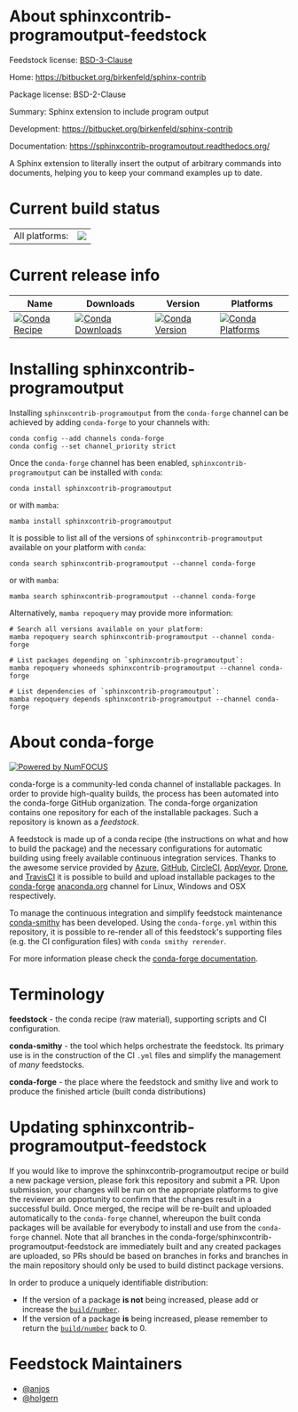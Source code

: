 About sphinxcontrib-programoutput-feedstock
===========================================

Feedstock license: [BSD-3-Clause](https://github.com/conda-forge/sphinxcontrib-programoutput-feedstock/blob/main/LICENSE.txt)

Home: https://bitbucket.org/birkenfeld/sphinx-contrib

Package license: BSD-2-Clause

Summary: Sphinx extension to include program output

Development: https://bitbucket.org/birkenfeld/sphinx-contrib

Documentation: https://sphinxcontrib-programoutput.readthedocs.org/

A Sphinx extension to literally insert the output of arbitrary commands
into documents, helping you to keep your command examples up to date.


Current build status
====================


<table><tr><td>All platforms:</td>
    <td>
      <a href="https://dev.azure.com/conda-forge/feedstock-builds/_build/latest?definitionId=3573&branchName=main">
        <img src="https://dev.azure.com/conda-forge/feedstock-builds/_apis/build/status/sphinxcontrib-programoutput-feedstock?branchName=main">
      </a>
    </td>
  </tr>
</table>

Current release info
====================

| Name | Downloads | Version | Platforms |
| --- | --- | --- | --- |
| [![Conda Recipe](https://img.shields.io/badge/recipe-sphinxcontrib--programoutput-green.svg)](https://anaconda.org/conda-forge/sphinxcontrib-programoutput) | [![Conda Downloads](https://img.shields.io/conda/dn/conda-forge/sphinxcontrib-programoutput.svg)](https://anaconda.org/conda-forge/sphinxcontrib-programoutput) | [![Conda Version](https://img.shields.io/conda/vn/conda-forge/sphinxcontrib-programoutput.svg)](https://anaconda.org/conda-forge/sphinxcontrib-programoutput) | [![Conda Platforms](https://img.shields.io/conda/pn/conda-forge/sphinxcontrib-programoutput.svg)](https://anaconda.org/conda-forge/sphinxcontrib-programoutput) |

Installing sphinxcontrib-programoutput
======================================

Installing `sphinxcontrib-programoutput` from the `conda-forge` channel can be achieved by adding `conda-forge` to your channels with:

```
conda config --add channels conda-forge
conda config --set channel_priority strict
```

Once the `conda-forge` channel has been enabled, `sphinxcontrib-programoutput` can be installed with `conda`:

```
conda install sphinxcontrib-programoutput
```

or with `mamba`:

```
mamba install sphinxcontrib-programoutput
```

It is possible to list all of the versions of `sphinxcontrib-programoutput` available on your platform with `conda`:

```
conda search sphinxcontrib-programoutput --channel conda-forge
```

or with `mamba`:

```
mamba search sphinxcontrib-programoutput --channel conda-forge
```

Alternatively, `mamba repoquery` may provide more information:

```
# Search all versions available on your platform:
mamba repoquery search sphinxcontrib-programoutput --channel conda-forge

# List packages depending on `sphinxcontrib-programoutput`:
mamba repoquery whoneeds sphinxcontrib-programoutput --channel conda-forge

# List dependencies of `sphinxcontrib-programoutput`:
mamba repoquery depends sphinxcontrib-programoutput --channel conda-forge
```


About conda-forge
=================

[![Powered by
NumFOCUS](https://img.shields.io/badge/powered%20by-NumFOCUS-orange.svg?style=flat&colorA=E1523D&colorB=007D8A)](https://numfocus.org)

conda-forge is a community-led conda channel of installable packages.
In order to provide high-quality builds, the process has been automated into the
conda-forge GitHub organization. The conda-forge organization contains one repository
for each of the installable packages. Such a repository is known as a *feedstock*.

A feedstock is made up of a conda recipe (the instructions on what and how to build
the package) and the necessary configurations for automatic building using freely
available continuous integration services. Thanks to the awesome service provided by
[Azure](https://azure.microsoft.com/en-us/services/devops/), [GitHub](https://github.com/),
[CircleCI](https://circleci.com/), [AppVeyor](https://www.appveyor.com/),
[Drone](https://cloud.drone.io/welcome), and [TravisCI](https://travis-ci.com/)
it is possible to build and upload installable packages to the
[conda-forge](https://anaconda.org/conda-forge) [anaconda.org](https://anaconda.org/)
channel for Linux, Windows and OSX respectively.

To manage the continuous integration and simplify feedstock maintenance
[conda-smithy](https://github.com/conda-forge/conda-smithy) has been developed.
Using the ``conda-forge.yml`` within this repository, it is possible to re-render all of
this feedstock's supporting files (e.g. the CI configuration files) with ``conda smithy rerender``.

For more information please check the [conda-forge documentation](https://conda-forge.org/docs/).

Terminology
===========

**feedstock** - the conda recipe (raw material), supporting scripts and CI configuration.

**conda-smithy** - the tool which helps orchestrate the feedstock.
                   Its primary use is in the construction of the CI ``.yml`` files
                   and simplify the management of *many* feedstocks.

**conda-forge** - the place where the feedstock and smithy live and work to
                  produce the finished article (built conda distributions)


Updating sphinxcontrib-programoutput-feedstock
==============================================

If you would like to improve the sphinxcontrib-programoutput recipe or build a new
package version, please fork this repository and submit a PR. Upon submission,
your changes will be run on the appropriate platforms to give the reviewer an
opportunity to confirm that the changes result in a successful build. Once
merged, the recipe will be re-built and uploaded automatically to the
`conda-forge` channel, whereupon the built conda packages will be available for
everybody to install and use from the `conda-forge` channel.
Note that all branches in the conda-forge/sphinxcontrib-programoutput-feedstock are
immediately built and any created packages are uploaded, so PRs should be based
on branches in forks and branches in the main repository should only be used to
build distinct package versions.

In order to produce a uniquely identifiable distribution:
 * If the version of a package **is not** being increased, please add or increase
   the [``build/number``](https://docs.conda.io/projects/conda-build/en/latest/resources/define-metadata.html#build-number-and-string).
 * If the version of a package **is** being increased, please remember to return
   the [``build/number``](https://docs.conda.io/projects/conda-build/en/latest/resources/define-metadata.html#build-number-and-string)
   back to 0.

Feedstock Maintainers
=====================

* [@anjos](https://github.com/anjos/)
* [@holgern](https://github.com/holgern/)

